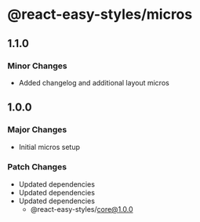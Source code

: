 # @react-easy-styles/micros

## 1.1.0

### Minor Changes

- Added changelog and additional layout micros

## 1.0.0

### Major Changes

- Initial micros setup

### Patch Changes

- Updated dependencies
- Updated dependencies
- Updated dependencies
  - @react-easy-styles/core@1.0.0
